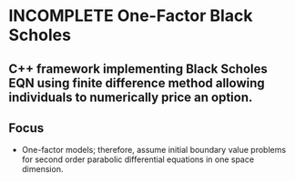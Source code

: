 # INCOMPLETE One-Factor Black Scholes
 C++ framework implementing Black Scholes EQN using finite difference method allowing individuals to numerically price an option.
---
## Focus
 - One-factor models; therefore, assume initial boundary value problems for second order parabolic differential equations in one space dimension.



